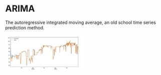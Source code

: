 # ARIMA

The autoregressive integrated moving average, an old school time series prediction method.

<img src="https://github.com/Josh-Yi/ARIMA/blob/main/pic.png" width=50% height=50%>
